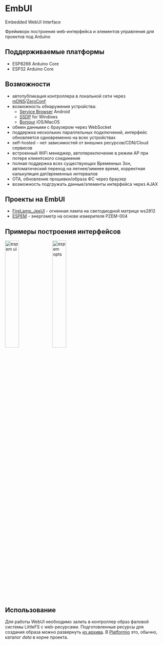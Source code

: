 # EmbUI
Embedded WebUI Interface

Фреймворк построения web-интерфейса и элементов управления для проектов под Arduino 
## Поддерживаемые платформы
 - ESP8266 Arduino Core
 - ESP32 Arduino Core

## Возможности
 - автопубликация контроллера в локальной сети через [mDNS](https://en.wikipedia.org/wiki/Multicast_DNS)/[ZeroConf](https://en.wikipedia.org/wiki/Zero-configuration_networking)
 - возможность обнаружения устройства:
    - [Service Browser](https://play.google.com/store/apps/details?id=com.druk.servicebrowser) Android
    - [SSDP](https://en.wikipedia.org/wiki/Simple_Service_Discovery_Protocol) for Windows
    - [Bonjour](https://en.wikipedia.org/wiki/Bonjour_(software)) iOS/MacOS
 - обмен данными с браузером через WebSocket
 - поддержка нескольких параллельных подключений, интерфейс обновляется одновременно на всех устройствах
 - self-hosted - нет зависимостей от внешних ресурсов/CDN/Cloud сервисов
 - встроенный WiFi менеджер, автопереключение в режим AP при потере клиентского соединения
 - полная поддержка всех существующих Временных Зон, автоматический переход на летнее/зимнее время, корректная калькуляция дат/временных интервалов
 - OTA, обновление прошивки/образа ФС через браузер
 - возможность подгружать данные/элементы интерфейса через AJAX

## Проекты на EmbUI
 - [FireLamp_JeeUI](https://github.com/DmytroKorniienko/FireLamp_JeeUI/tree/dev) - огненная лампа на светодиодной матрице ws2812
 - [ESPEM](https://github.com/vortigont/espem) - энергометр на основе измерителя PZEM-004


## Примеры построения интерфейсов

<img src="https://raw.githubusercontent.com/vortigont/espem/master/examples/espemembui.png" alt="espem ui" width="30%"/>

<img src="https://raw.githubusercontent.com/vortigont/espem/master/examples/espemembui_setup.png" alt="espem opts" width="30%"/>

## Использование
Для работы WebUI необходимо залить в контроллер образ фаловой системы LittleFS с web-ресурсами.
Подготовленные ресурсы для создания образа можно развернуть [из архива](https://github.com/DmytroKorniienko/EmbUI/raw/main/resources/data.zip).
В [Platformio](https://platformio.org/) это, обычно, каталог *data* в корне проекта.

